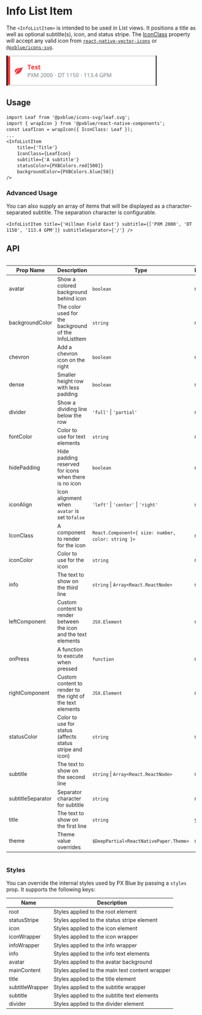 # Info List Item

The `<InfoListItem>` is intended to be used in List views. It positions a title as well as optional subtitle(s), icon, and status stripe. The [IconClass](./IconWrapper.md) property will accept any valid icon from [`react-native-vector-icons`](https://www.npmjs.com/package/react-native-vector-icons) or [`@pxblue/icons-svg`](https://www.npmjs.com/package/@pxblue/icons-svg).

<img width="400" alt="Info List Item component" src="./images/infoListItem.png">

## Usage

```tsx
import Leaf from '@pxblue/icons-svg/leaf.svg';
import { wrapIcon } from '@pxblue/react-native-components';
const LeafIcon = wrapIcon({ IconClass: Leaf });
...
<InfoListItem
    title={'Title'}
    IconClass={LeafIcon}
    subtitle={'A subtitle'}
    statusColor={PXBColors.red[500]}
    backgroundColor={PXBColors.blue[50]}
/>
```

### Advanced Usage

You can also supply an array of items that will be displayed as a character-separated subtitle. The separation character is configurable.

```tsx
<InfoListItem title={'Hillman Field East'} subtitle={['PXM 2000', 'DT 1150', '113.4 GPM']} subtitleSeparator={'/'} />
```

## API

<div style="overflow: auto">

| Prop Name         | Description                                                     | Type                                               | Required | Default        |
| ----------------- | --------------------------------------------------------------- | -------------------------------------------------- | -------- | -------------- |
| avatar            | Show a colored background behind icon                           | `boolean`                                          | no       | `false`        |
| backgroundColor   | The color used for the background of the InfoListItem           | `string`                                           | no       |                |
| chevron           | Add a chevron icon on the right                                 | `boolean`                                          | no       | `false`        |
| dense             | Smaller height row with less padding                            | `boolean`                                          | no       | `false`        |
| divider           | Show a dividing line below the row                              | `'full'` \| `'partial'`                            | no       |                |
| fontColor         | Color to use for text elements                                  | `string`                                           | no       |                |
| hidePadding       | Hide padding reserved for icons when there is no icon           | `boolean`                                          | no       | `false`        |
| iconAlign         | Icon alignment when `avatar` is set to`false`                   | `'left'` \| `'center'` \| `'right'`                | no       | 'left'         |
| IconClass         | A component to render for the icon                              | `React.Component<{ size: number, color: string }>` | no       |                |
| iconColor         | Color to use for the icon                                       | `string`                                           | no       |                |
| info              | The text to show on the third line                              | `string` \| `Array<React.ReactNode>`               | no       |                |
| leftComponent     | Custom content to render between the icon and the text elements | `JSX.Element`                                      | no       |                |
| onPress           | A function to execute when pressed                              | `function`                                         | no       |                |
| rightComponent    | Custom content to render to the right of the text elements      | `JSX.Element`                                      | no       |                |
| statusColor       | Color to use for status (affects status stripe and icon)        | `string`                                           | no       |                |
| subtitle          | The text to show on the second line                             | `string` \| `Array<React.ReactNode>`               | no       |                |
| subtitleSeparator | Separator character for subtitle                                | `string`                                           | no       | '·' ('\u00B7') |
| title             | The text to show on the first line                              | `string`                                           | yes      |                |
| theme             | Theme value overrides                                           | `$DeepPartial<ReactNativePaper.Theme>`             | no       |                |

</div>

### Styles

You can override the internal styles used by PX Blue by passing a `styles` prop. It supports the following keys:

| Name            | Description                                     |
| --------------- | ----------------------------------------------- |
| root            | Styles applied to the root element              |
| statusStripe    | Styles applied to the status stripe element     |
| icon            | Styles applied to the icon element              |
| iconWrapper     | Styles applied to the icon wrapper              |
| infoWrapper     | Styles applied to the info wrapper              |
| info            | Styles applied to the info text elements        |
| avatar          | Styles applied to the avatar background         |
| mainContent     | Styles applied to the main text content wrapper |
| title           | Styles applied to the title element             |
| subtitleWrapper | Styles applied to the subtitle wrapper          |
| subtitle        | Styles applied to the subtitle text elements    |
| divider         | Styles applied to the divider element           |
